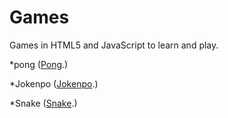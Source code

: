 # Games

Games in HTML5 and JavaScript to learn and play.

*pong ([Pong](https://ls-pong.netlify.com/).)

*Jokenpo ([Jokenpo](https://ls-jokenpo.netlify.com/).)

*Snake ([Snake](https://ls-snake.netlify.com/).)
